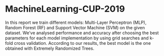 # MachineLearning-CUP-2019

In this report we train different models: Multi-Layer Perceptron (MLP), Random Forest
(RF) and Support Vector Machine (SVM) on the given dataset. We’ve analysed performance
and accuracy after choosing the best parameters for each model implementation by using grid
searches and k-fold cross validation. According to our results, the best model
is the one obtained with Extremely Randomized Trees.
